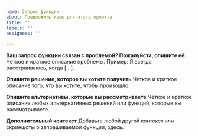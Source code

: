 ```yaml
---
name: Запрос функции
about: Предложить идею для этого проекта
title: ''
labels: ''
assignees: ''

---
```


**Ваш запрос функции связан с проблемой? Пожалуйста, опишите её.**
Четкое и краткое описание проблемы. Пример: Я всегда расстраиваюсь, когда [...].

**Опишите решение, которое вы хотите получить**
Четкое и краткое описание того, что вы хотите, чтобы произошло.

**Опишите альтернативы, которые вы рассматриваете**
Четкое и краткое описание любых альтернативных решений или функций, которые вы рассматриваете.

**Дополнительный контекст**
Добавьте любой другой контекст или скриншоты о запрашиваемой функции, здесь.
